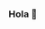 ### Hola 👋

<!--
**JojOnlyPlants/JojOnlyPlants**  Vamos a ✨divertirnos y aprender ✨ 
si lees esto estas viendo mi primer proyecto personal (auqnue originalmente era un proyecto escolar).
Vamos a monitorear distintas coindiciones de crecimiento de plantas, almacenarlas y ordenarlas para entrenar una computadora a automatizar su cuidado.

Pero deja te hablo de mi
- 🔭 Actualmente estudio la Licenciatura en Matemáticas en la Facultad de Ciencias de la UNAM en México
- 🌱 Mis conocimientos de programación e informática estan en desarrollo, llevo medio año aprendiendo diferente lenguajes y herramientas, entre ellos:
-Python y Julia, tengo un fuerte interés en Ciencia de Datos, Machine Learning y desarrollo de IA
-Arduino, principalmente enfocado a IoT, pero en general me encanta ver la programación traducido a lo físico.
-Manejo de SQL, MQTT y Bases de Datos
-Proximamente: Desarrollo web en Java y React, ¡quiero compartir mi trabajo de diferentes maneras!
- 🤔 Cualquier comentario, sugerencia o idea es altamente apreciada, después de todo aún soy un novato.
- 📫 ubícame en mi correo electrónico luisjruiz@ciencias.unam.mx o en mis otras redes halladas en mi link https://linktr.ee/jojlyplants
-->
